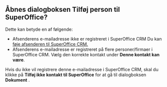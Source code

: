 <!-- markdownlint-disable-file MD041 -->
## Åbnes dialogboksen Tilføj person til SuperOffice?

Dette kan betyde en af følgende:

* Afsenderens e-mailadresse ikke er registreret i SuperOffice CRM Du kan [føje afsenderen til SuperOffice CRM.][2]
* Afsenderens e-mailadresse er registreret på flere personer/firmaer i SuperOffice CRM. Vælg den korrekte kontakt under **Denne kontakt kan være**.

Hvis du ikke vil registrere denne e-mailadresse i SuperOffice CRM, skal du klikke på **Tilføj ikke kontakt til SuperOffice** for at gå til dialogboksen **Dokument** .

<!-- Referenced links -->
[2]: ../manage-senders.md
